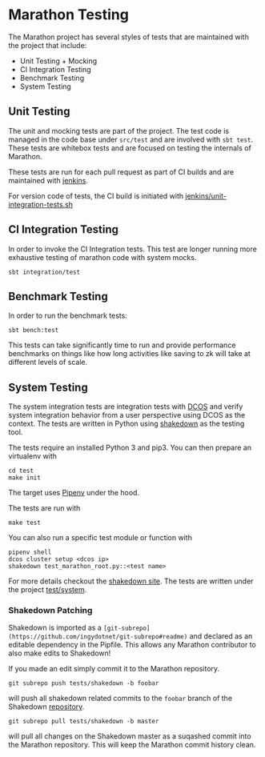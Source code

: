 # Marathon Testing

The Marathon project has several styles of tests that are maintained with the project that include:

* Unit Testing + Mocking
* CI Integration Testing
* Benchmark Testing
* System Testing

##  Unit Testing

The unit and mocking tests are part of the project.  The test code is managed in the
code base under `src/test` and are involved with `sbt test`.  These tests are whitebox tests and
are focused on testing the internals of Marathon.

These tests are run for each pull request as part of CI builds and are maintained with
[jenkins](https://velocity.mesosphere.com/service/velocity/view/Marathon/).

For version code of tests, the CI build is initiated with [jenkins/unit-integration-tests.sh](../jenkins/unit-integration-tests.sh)

## CI Integration Testing

In order to invoke the CI Integration tests.  This test are longer running more exhaustive testing
of marathon code with system mocks.

```
sbt integration/test
```

## Benchmark Testing

In order to run the benchmark tests:

```
sbt bench:test
```

This tests can take significantly time to run and provide performance benchmarks on things like
how long activities like saving to zk will take at different levels of scale.

## System Testing

The system integration tests are integration tests with [DCOS](http://dcos.io)
and verify system integration behavior from a user perspective using DCOS as the
context. The tests are written in Python using [shakedown](https://github.com/dcos/shakedown)
as the testing tool.

The tests require an installed Python 3 and pip3. You can then prepare an
virtualenv with

```
cd test
make init
```

The target uses [Pipenv](https://docs.pipenv.org/) under the hood.

The tests are run with

```
make test
```

You can also run a specific test module or function with

```
pipenv shell
dcos cluster setup <dcos ip>
shakedown test_marathon_root.py::<test name>
```

For more details checkout the [shakedown site](https://github.com/dcos/shakedown).
The tests are written under the project [test/system](system/README.md).

### Shakedown Patching

Shakedown is imported as a `[git-subrepo](https://github.com/ingydotnet/git-subrepo#readme)`
and declared as an editable dependency in the Pipfile. This allows any Marathon
contributor to also make edits to Shakedown!

If you made an edit simply commit it to the Marathon repository.

```
git subrepo push tests/shakedown -b foobar
```

will push all shakedown related commits to the `foobar` branch of the Shakedown
[repository](https://github.com/dcos/shakedown).

```
git subrepo pull tests/shakedown -b master
```

will pull all changes on the Shakedown master as a suqashed commit into the
Marathon repository. This will keep the Marathon commit history clean.

